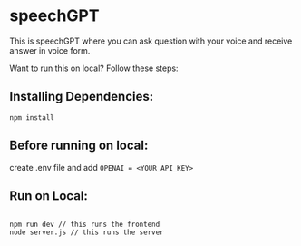 # speechGPT

This is speechGPT where you can ask question with your voice and receive answer in voice form.

Want to run this on local?
Follow these steps: 

   ## Installing Dependencies:
  ```
  npm install
  ```
  ## Before running on local:
  
   create .env file and add 
    ```
    OPENAI = <YOUR_API_KEY>
    ```
   
   ## Run on Local: 
  ```
  
  npm run dev // this runs the frontend
  node server.js // this runs the server
  ```
  
